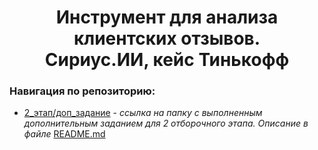 <h1 align=center><b>Инструмент для анализа клиентских отзывов.</b><br>Сириус.ИИ, кейс Тинькофф</h1>

<h3><b>Навигация по репозиторию:</b></h3>
<ul>
<li>
<a href=https://github.com/seyoulax/reviews_analysis/tree/8fa281a648b905f587e083428100e31259720034/2_%D1%8D%D1%82%D0%B0%D0%BF/%D0%B4%D0%BE%D0%BF_%D0%B7%D0%B0%D0%B4%D0%B0%D0%BD%D0%B8%D0%B5>2_этап/доп_задание</a> - <i>ссылка на папку с выполненным дополнительным заданием для 2 отборочного этапа. Описание в файле</i> <a href=https://github.com/seyoulax/reviews_analysis/blob/8fa281a648b905f587e083428100e31259720034/2_%D1%8D%D1%82%D0%B0%D0%BF/%D0%B4%D0%BE%D0%BF_%D0%B7%D0%B0%D0%B4%D0%B0%D0%BD%D0%B8%D0%B5/README.md>README.md</a>
</li>
</ul>
